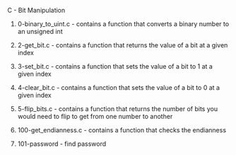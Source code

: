 C - Bit Manipulation

1. 0-binary_to_uint.c - contains a function that converts a binary number to an unsigned int

2. 2-get_bit.c - contains a function that returns the value of a bit at a given index

3. 3-set_bit.c - contains a function that sets the value of a bit to 1 at a given index

4. 4-clear_bit.c - contains a function that sets the value of a bit to 0 at a given index

5. 5-flip_bits.c - contains a function that returns the number of bits you would need to flip to get from one number to another

6. 100-get_endianness.c - contains  a function that checks the endianness

7. 101-password - find password


